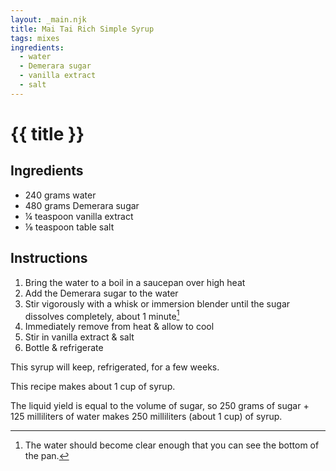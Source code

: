 ```yaml
---
layout: _main.njk
title: Mai Tai Rich Simple Syrup
tags: mixes
ingredients:
  - water
  - Demerara sugar
  - vanilla extract
  - salt
---
```


<!-- markdownlint-disable MD025 -->
# {{ title }}
<!-- markdownlint-disable MD025 -->

## Ingredients

* 240 grams water
* 480 grams Demerara sugar
* &frac14; teaspoon vanilla extract
* &frac18; teaspoon table salt

## Instructions

1. Bring the water to a boil in a saucepan over high heat
2. Add the Demerara sugar to the water
3. Stir vigorously with a whisk or immersion blender until the sugar dissolves completely, about 1 minute[^1]
4. Immediately remove from heat & allow to cool
5. Stir in vanilla extract & salt
6. Bottle & refrigerate

[^1]: The water should become clear enough that you can see the bottom of the pan.

<tiki-callout type="note">

  This syrup will keep, refrigerated, for a few weeks.

</tiki-callout>

<tiki-callout type="tip">

  This recipe makes about 1 cup of syrup.

  The liquid yield is equal to the volume of sugar, so 250 grams of sugar + 125 milliliters of water makes 250 milliliters (about 1 cup) of syrup.

</tiki-callout>

